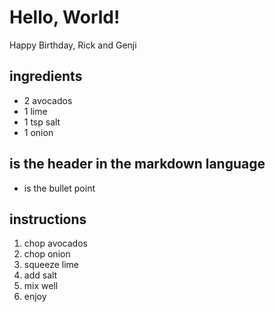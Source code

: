 # Hello, World!
Happy Birthday, Rick and Genji
## ingredients

* 2 avocados
* 1 lime
* 1 tsp salt
* 1 onion 

## is the header in the markdown language
* is the bullet point

## instructions
1. chop avocados
2. chop onion
3. squeeze lime
4. add salt
5. mix well
5. enjoy
